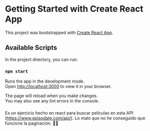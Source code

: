 # Getting Started with Create React App

This project was bootstrapped with [Create React App](https://github.com/facebook/create-react-app).

## Available Scripts

In the project directory, you can run:

### `npm start`

Runs the app in the development mode.\
Open [http://localhost:3000](http://localhost:3000) to view it in your browser.

The page will reload when you make changes.\
You may also see any lint errors in the console.


### 
Es un ejercicio hecho en react para buscar películas en esta API (https://www.episodate.com/api/).
Lo malo que no he conseguido que funcione la paginación. 😵‍💫




